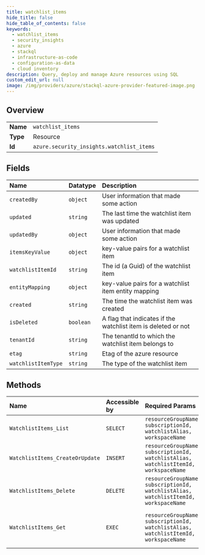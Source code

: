 ```yaml
---
title: watchlist_items
hide_title: false
hide_table_of_contents: false
keywords:
  - watchlist_items
  - security_insights
  - azure    
  - stackql
  - infrastructure-as-code
  - configuration-as-data
  - cloud inventory
description: Query, deploy and manage Azure resources using SQL
custom_edit_url: null
image: /img/providers/azure/stackql-azure-provider-featured-image.png
---
```

  
    

## Overview
<table><tbody>
<tr><td><b>Name</b></td><td><code>watchlist_items</code></td></tr>
<tr><td><b>Type</b></td><td>Resource</td></tr>
<tr><td><b>Id</b></td><td><code>azure.security_insights.watchlist_items</code></td></tr>
</tbody></table>

## Fields
| Name | Datatype | Description |
|:-----|:---------|:------------|
| `createdBy` | `object` | User information that made some action |
| `updated` | `string` | The last time the watchlist item was updated |
| `updatedBy` | `object` | User information that made some action |
| `itemsKeyValue` | `object` | key-value pairs for a watchlist item |
| `watchlistItemId` | `string` | The id (a Guid) of the watchlist item |
| `entityMapping` | `object` | key-value pairs for a watchlist item entity mapping |
| `created` | `string` | The time the watchlist item was created |
| `isDeleted` | `boolean` | A flag that indicates if the watchlist item is deleted or not |
| `tenantId` | `string` | The tenantId to which the watchlist item belongs to |
| `etag` | `string` | Etag of the azure resource |
| `watchlistItemType` | `string` | The type of the watchlist item |
## Methods
| Name | Accessible by | Required Params | Description |
|:-----|:--------------|:----------------|:------------|
| `WatchlistItems_List` | `SELECT` | `resourceGroupName, subscriptionId, watchlistAlias, workspaceName` | Gets all watchlist Items. |
| `WatchlistItems_CreateOrUpdate` | `INSERT` | `resourceGroupName, subscriptionId, watchlistAlias, watchlistItemId, workspaceName` | Creates or updates a watchlist item. |
| `WatchlistItems_Delete` | `DELETE` | `resourceGroupName, subscriptionId, watchlistAlias, watchlistItemId, workspaceName` | Delete a watchlist item. |
| `WatchlistItems_Get` | `EXEC` | `resourceGroupName, subscriptionId, watchlistAlias, watchlistItemId, workspaceName` | Gets a watchlist, without its watchlist items. |
